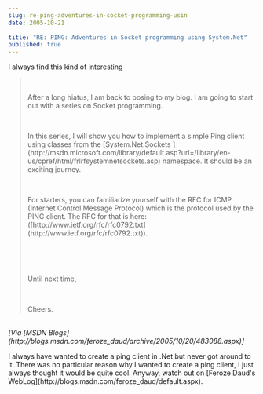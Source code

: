 ```yaml
---
slug: re-ping-adventures-in-socket-programming-usin
date: 2005-10-21
 
title: "RE: PING: Adventures in Socket programming using System.Net"
published: true
---
```

I always find this kind of interesting<br /><blockquote>
<p><br /></p>
<p>After a long hiatus, I am back to posing to my blog. I am going to start out with a series on Socket programming.</p>
<br /><p>In this series, I will show you how to implement a simple Ping client using classes from the [System.Net.Sockets ](http://msdn.microsoft.com/library/default.asp?url=/library/en-us/cpref/html/frlrfsystemnetsockets.asp) namespace. It should be an exciting journey.</p>
<br /><p>For starters, you can familiarize yourself with the RFC for ICMP (Internet Control Message Protocol) which is the protocol used by the PING client. The RFC for that is here: ([http://www.ietf.org/rfc/rfc0792.txt](http://www.ietf.org/rfc/rfc0792.txt)).</p>
<br /><p></p>
<br /><p>Until next time,</p>
<br /><p>Cheers.</p>
</blockquote><br /><i>[Via [MSDN Blogs](http://blogs.msdn.com/feroze_daud/archive/2005/10/20/483088.aspx)]</i><p />I always have wanted to create a ping client in .Net but never got around to it.  There was no particular reason why I wanted to create a ping client, I just always thought it would be quite cool.  Anyway, watch out on [Feroze Daud's WebLog](http://blogs.msdn.com/feroze_daud/default.aspx).<p />


